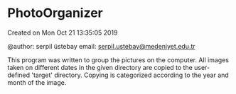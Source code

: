 # PhotoOrganizer

Created on Mon Oct 21 13:35:05 2019

@author: serpil üstebay
email: serpil.ustebay@medeniyet.edu.tr

This program was written to group the pictures on the computer.
All images taken on different dates in the given directory are copied to the user-defined 'target' directory.
Copying is categorized according to the year and month of the image. 

